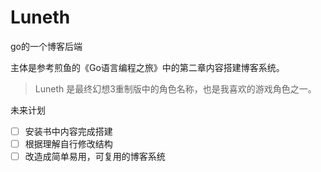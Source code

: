 # Luneth

go的一个博客后端

主体是参考煎鱼的《Go语言编程之旅》中的第二章内容搭建博客系统。

> Luneth 是最终幻想3重制版中的角色名称，也是我喜欢的游戏角色之一。


未来计划

* [ ] 安装书中内容完成搭建
* [ ] 根据理解自行修改结构
* [ ] 改造成简单易用，可复用的博客系统
